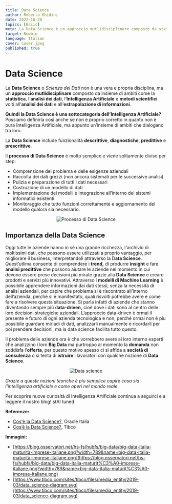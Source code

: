 ```yaml
---
title: Data Science
author: Roberta Ghidini
date: 2022-10-30
topics: [Basic]
meta: La Data Science è un approccio mutlidisciplinare composto da statistica, analisi dei dati, Intelligenza Artificiale e metodi scientifici per l’analisi dei dati 
target: Newbie
language: Italian
cover: cover.jpeg
published: true
---
```



# Data Science

La **Data Science** o *Scienza dei Dati* non è una vera e propria disciplina, ma un **approccio mutlidisciplinare** composto da insieme di ambiti come la **statistica**, l’**analisi dei dati**, l’**Intelligenza Artificiale** e **metodi scientifici** volti all’**analisi dei dati** e all’**estrapolazione di informazioni**. 

**Quindi la Data Science è una sottocategoria dell’Intelligenza Artificiale?** Possiamo definirla così anche se non è proprio corretto in quanto non è pura Intelligenza Artificiale, ma appunto un’insieme di ambiti che dialogano tra loro. 

La **Data Science** include funzionalità **descrittive**, **diagnostiche**, **predittive** e **prescrittive**. 

Il **processo di Data Science** è molto semplice e viene solitamente diviso per step: 

- Comprensione del problema e delle esigenze aziendali
- Raccolta dei dati grezzi (non ancora sistemati per le successive analisi)
- Pulizia e preparazione di tutti i dati necessari
- Costruzione di un modello di dati
- Implementazione dei modelli e integrazione all’interno dei sistemi informatici esistenti
- Monitoraggio che tutto funzioni correttamente e aggiornamento del modello qualora sia necessario.

<p align="center">
  <img src="https://www.tibco.com/sites/tibco/files/media_entity/2019-03/data_science-diagram.svg" alt="Processo di Data Science" />
</p>




## Importanza della Data Science

Oggi tutte le aziende hanno in sé una grande ricchezza, l'archivio di moltissimi dati, che possono essere utilizzati a proprio vantaggio, per migliorare il business, interpretandoli attraverso la D**ata Science**. Quest’utlima consente di comprendere i **trend,** di produrre **insight** e fare **analisi predittive** che possono aiutare le aziende nel momento in cui devono essere prese decisioni più mirate grazie alla **Data Science** e creare prodotti e servizi più innovativi. Attraverso i **modelli di Machine Learning** è possibile apprendere informazioni dai dati stessi, senza la necessità di analisi aziendali, per capire che problema si è riscontrato all’interno dell’azienda, perchè si è manifestato, quali risvolti potrebbe avere e come fare a risolvere questa situazione. Si parla infatti di aziende che stanno diventando sempre più d**ata-driven,** cioè dove i dati sono al centro delle loro decisioni strategiche aziendali. L’approccio data-driven è ormai il presente e futuro di ogni azienda tecnologica e non, perché ormai non è piu possibile guardare miriadi di dati, analizzarli manualmente e ricordarli per poi prendere decisioni, ma la data science facilita tutto questo.

Il problema delle aziende ora è che vorrebbero avere al loro interno esperti che analizzino i loro **Big Data** ma purtroppo al momento la **domanda** non soddisfa l’**offerta**, per questo motivo spesso ci si affida a **società di consulenza** o si tenta di **istruire** i lavoratori con qualche nozione di **Data Science**. 

<p align="center">
  <img src="https://blog.osservatori.net/hs-fs/hubfs/big-data/big-data-italia-maturit%C3%A0-imprese-italiane.png" alt="Data science" />
</p>

*Grazie a queste nozioni teoriche è piu semplice capire cosa sia l’intelligenza artificiale e come operi nel mondo reale.* 

Per scoprire nuove curiosità di Intelligenza Artificiale continua a seguirci e a leggere il nostro blog! stAI tuned 

**Referenze:**

- [Cos'è la Data Science?](https://www.oracle.com/it/what-is-data-science/#:~:text=Un%20data%20scientist%20si%20occupa,implementare%20i%20modelli%20nelle%20applicazioni.), Oracle Italia
- [Cos’è la Data Science?](https://www.tibco.com/it/reference-center/what-is-data-science), Tibco

**Immagini:**

- [https://blog.osservatori.net/hs-fs/hubfs/big-data/big-data-italia-maturità-imprese-italiane.png?width=789&name=big-data-italia-maturità-imprese-italiane.png](https://blog.osservatori.net/hs-fs/hubfs/big-data/big-data-italia-maturit%C3%A0-imprese-italiane.png?width=789&name=big-data-italia-maturit%C3%A0-imprese-italiane.png)
- [https://www.tibco.com/sites/tibco/files/media_entity/2019-03/data_science-diagram.svg](https://www.tibco.com/sites/tibco/files/media_entity/2019-03/data_science-diagram.svg)
